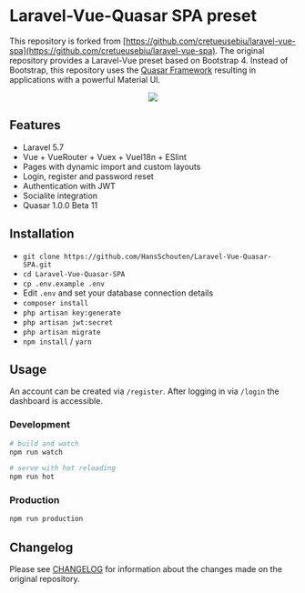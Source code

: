 # Laravel-Vue-Quasar SPA preset

This repository is forked from [https://github.com/cretueusebiu/laravel-vue-spa](https://github.com/cretueusebiu/laravel-vue-spa). The original repository provides a Laravel-Vue preset based on Bootstrap 4. Instead of Bootstrap, this repository uses the [Quasar Framework](https://v1.quasar-framework.org/) resulting in applications with a powerful Material UI.

<p align="center">
<img src="https://i.imgur.com/MQMGsVH.png">
</p>

## Features

- Laravel 5.7 
- Vue + VueRouter + Vuex + VueI18n + ESlint
- Pages with dynamic import and custom layouts
- Login, register and password reset
- Authentication with JWT
- Socialite integration
- Quasar 1.0.0 Beta 11

## Installation

- `git clone https://github.com/HansSchouten/Laravel-Vue-Quasar-SPA.git`
- `cd Laravel-Vue-Quasar-SPA`
- `cp .env.example .env`
- Edit `.env` and set your database connection details
- `composer install`
- `php artisan key:generate`
- `php artisan jwt:secret`
- `php artisan migrate`
- `npm install` / `yarn`

## Usage

An account can be created via `/register`. After logging in via `/login` the dashboard is accessible.

### Development

```bash
# build and watch
npm run watch

# serve with hot reloading
npm run hot
```

### Production

```bash
npm run production
```

## Changelog

Please see [CHANGELOG](CHANGELOG.md) for information about the changes made on the original repository.
